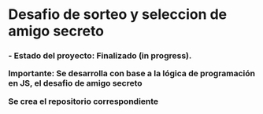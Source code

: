 <h1>Desafio de sorteo y seleccion de amigo secreto</h1>

<h3>- Estado del proyecto: Finalizado (in progress).

Importante: Se desarrolla con base a la lógica de programación en JS, el desafio de amigo secreto

Se crea el repositorio correspondiente
